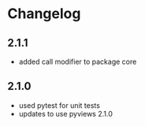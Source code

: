# Changelog

## 2.1.1

- added call modifier to package core

## 2.1.0

- used pytest for unit tests
- updates to use pyviews 2.1.0
